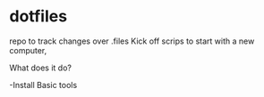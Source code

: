 # dotfiles
repo to track changes over .files 
Kick off scrips to start with a new computer,

What does it do?

-Install Basic tools 
